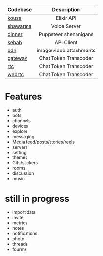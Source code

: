 | Codebase              |      Description          |
| :-------------------- | :-----------------------: |
| [kousa](kousa)        |      Elixir API           |
| [shawarma](shawarma)  |     Voice Server          |
| [dinner](dinner)      | Puppeteer shenanigans     |
| [kebab](kebab)        |      API Client           |
| [cdn]()               | image/video attachments   |
| [gateway](dolma)        | Chat Token Transcoder   |
| [rtc](dolma)        | Chat Token Transcoder       |
| [webrtc](dolma)        | Chat Token Transcoder    |


# Features
- auth
- bots 
- channels
- devices
- explore
- messaging
- Media feed/posts/stories/reels
- servers
- setting
- themes
- Gifs/stickers
- rooms
- discussion
- music

# still in progress
- import data
- invite
- metrics
- notes
- notifications
- photo
- threads
- fourms